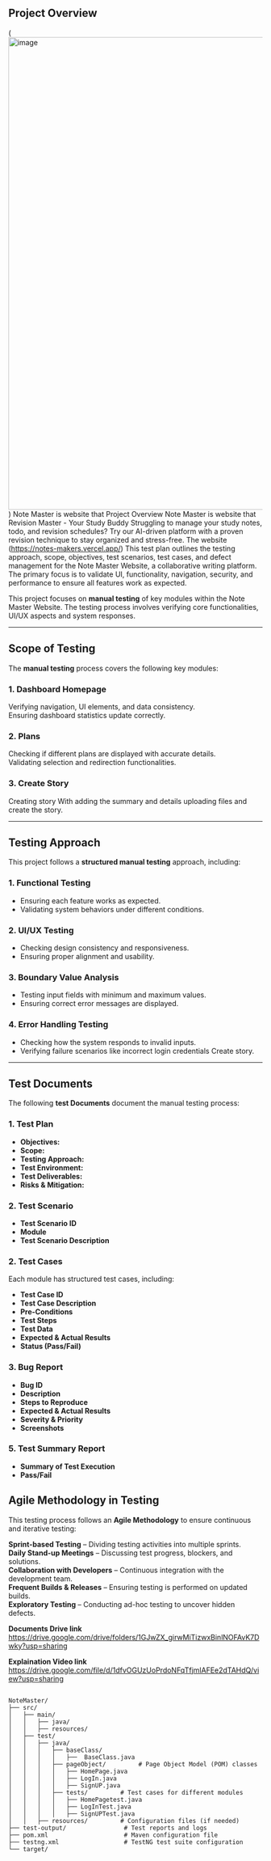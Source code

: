 


##  Project Overview
(<img width="935" alt="image" src="https://github.com/user-attachments/assets/92c6621e-5a3c-4708-b4ea-4a2ce8ca1c30" />)
Note Master is website that Project Overview Note Master is website that Revision Master - Your Study Buddy Struggling to manage your study notes, todo, and revision schedules? Try our AI-driven platform with a proven revision technique to stay organized and stress-free. The website (https://notes-makers.vercel.app/) This test plan outlines the testing approach, scope, objectives, test scenarios, test cases, and defect management for the Note Master Website, a collaborative writing platform. The primary focus is to validate UI, functionality, navigation, security, and performance to ensure all features work as expected.


This project focuses on **manual testing** of key modules within the Note Master Website. The testing process involves verifying core functionalities, UI/UX aspects and system responses.

---

##  **Scope of Testing**
The **manual testing** process covers the following key modules:

###  **1. Dashboard Homepage**
 Verifying navigation, UI elements, and data consistency.  
 Ensuring dashboard statistics update correctly.  

###  **2. Plans**
 Checking if different plans are displayed with accurate details.  
 Validating selection and redirection functionalities.  

###  **3. Create Story**
 Creating story With adding the summary and details uploading files and create the story.  



---

##  **Testing Approach**
This project follows a **structured manual testing** approach, including:

###  **1. Functional Testing**
- Ensuring each feature works as expected.
- Validating system behaviors under different conditions.

###  **2. UI/UX Testing**
- Checking design consistency and responsiveness.
- Ensuring proper alignment and usability.

###  **3. Boundary Value Analysis**
- Testing input fields with minimum and maximum values.
- Ensuring correct error messages are displayed.

###  **4. Error Handling Testing**
- Checking how the system responds to invalid inputs.
- Verifying failure scenarios like incorrect login credentials Create story.

---


##  **Test Documents**
The following **test Documents** document the manual testing process:

###  **1. Test Plan**
- **Objectives:** 
- **Scope:** 
- **Testing Approach:** 
- **Test Environment:** 
- **Test Deliverables:** 
- **Risks & Mitigation:** 

###  **2. Test Scenario**
- **Test Scenario ID**
- **Module**
- **Test Scenario Description**
  
###  **2. Test Cases**
Each module has structured test cases, including:
- **Test Case ID**
- **Test Case Description**
- **Pre-Conditions** 
- **Test Steps**
- **Test Data**
- **Expected & Actual Results**
- **Status (Pass/Fail)**

###  **3. Bug Report**
- **Bug ID**
- **Description**
- **Steps to Reproduce**
- **Expected & Actual Results**
- **Severity & Priority**
- **Screenshots**


###  **5. Test Summary Report**
- **Summary of Test Execution**
- **Pass/Fail**




##  **Agile Methodology in Testing**
This testing process follows an **Agile Methodology** to ensure continuous and iterative testing:

 **Sprint-based Testing** – Dividing testing activities into multiple sprints.  
 **Daily Stand-up Meetings** – Discussing test progress, blockers, and solutions.  
 **Collaboration with Developers** – Continuous integration with the development team.  
 **Frequent Builds & Releases** – Ensuring testing is performed on updated builds.  
 **Exploratory Testing** – Conducting ad-hoc testing to uncover hidden defects.  

 **Documents Drive link**
 https://drive.google.com/drive/folders/1GJwZX_girwMiTizwxBinlNOFAvK7Dwky?usp=sharing 
 
 **Explaination Video link**
https://drive.google.com/file/d/1dfvOGUzUoPrdoNFqTfjmlAFEe2dTAHdQ/view?usp=sharing
~~~

NoteMaster/
├── src/
│   ├── main/
│   │   ├── java/            
│   │   ├── resources/         
│   ├── test/
│   │   ├── java/
│   │   │   ├── baseClass/
│   │   │   │   ├──  BaseClass.java
│   │   │   ├── pageObject/         # Page Object Model (POM) classes
│   │   │   │   ├── HomePage.java
│   │   │   │   ├── LogIn.java
│   │   │   │   ├── SignUP.java
│   │   │   ├── tests/         # Test cases for different modules
│   │   │   │   ├── HomePagetest.java
│   │   │   │   ├── LogInTest.java
│   │   │   │   ├── SignUPTest.java
│   │   ├── resources/         # Configuration files (if needed)
├── test-output/                # Test reports and logs
├── pom.xml                     # Maven configuration file
├── testng.xml                  # TestNG test suite configuration
└── target/                    
~~~
